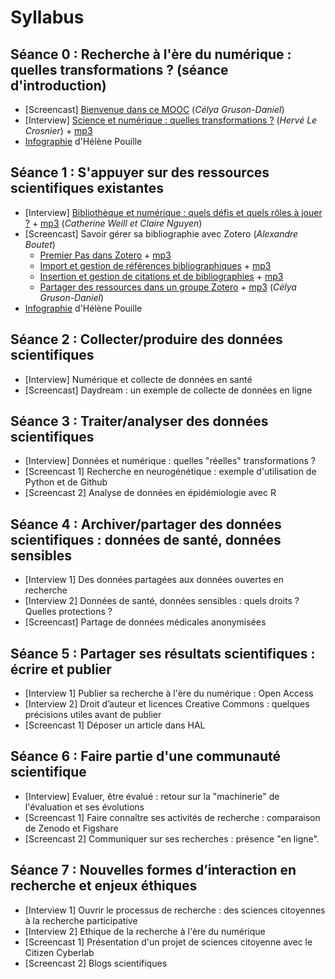 # Syllabus

## Séance 0 : Recherche à l'ère du numérique : quelles transformations ? (séance d'introduction)
- [Screencast] [Bienvenue dans ce MOOC](https://youtu.be/MKGgSefAjmU?list=PLp_ugSUC6I1oLenFuPlekHFU3nudIWa5V) (*Célya Gruson-Daniel*)
- [Interview] [Science et numérique : quelles transformations ?](https://www.youtube.com/watch?v=rG7yjPKQ-ZY) (*Hervé Le Crosnier*) + [mp3](https://oae.esup-portail.org/content/OAE-Esup/VJt1kPnll)
- [Infographie](http://figshare.com/articles/Science_et_num_rique_quelles_transformations_/1572555) d'Hélène Pouille

## Séance 1 : S'appuyer sur des ressources scientifiques existantes
- [Interview] [Bibliothèque et numérique : quels défis et quels rôles à jouer ?](https://www.youtube.com/watch?v=COcklc4QASg) + [mp3](https://oae.esup-portail.org/content/OAE-Esup/VktQn0Gbe) (*Catherine Weill et Claire Nguyen*)
- [Screencast] Savoir gérer sa bibliographie avec Zotero (*Alexandre Boutet*)
  - [Premier Pas dans Zotero](https://www.youtube.com/watch?v=sBNhU7eTKz4) + [mp3](https://oae.esup-portail.org/content/OAE-Esup/V1gfoaRfbe)
  - [Import et gestion de références bibliographiques](https://www.youtube.com/watch?v=pbzBhQk9S7w) + [mp3](https://oae.esup-portail.org/content/OAE-Esup/4JFWaRzWg)
  - [Insertion et gestion de citations et de bibliographies](https://www.youtube.com/watch?v=6AoackQaw1g) + [mp3](https://oae.esup-portail.org/content/OAE-Esup/Nkbq2Czbg)
  - [Partager des ressources dans un groupe Zotero](https://www.youtube.com/watch?v=HDcO2TAPGdk) + [mp3](https://oae.esup-portail.org/content/OAE-Esup/VyGw30M-g) (*Célya Gruson-Daniel*)
- [Infographie](http://figshare.com/articles/Biblioth_que_et_num_rique_quels_d_fis_et_quels_r_les_jouer_/1585142) d'Hélène Pouille

## Séance 2 : Collecter/produire des données scientifiques
- [Interview] Numérique et collecte de données en santé
- [Screencast] Daydream : un exemple de collecte de données en ligne

## Séance 3 : Traiter/analyser des données scientifiques
- [Interview] Données et numérique : quelles "réelles" transformations ?
- [Screencast 1] Recherche en neurogénétique : exemple d'utilisation de Python et de Github
- [Screencast 2] Analyse de données en épidémiologie avec R

## Séance 4 : Archiver/partager des données scientifiques : données de santé, données sensibles
- [Interview 1] Des données partagées aux données ouvertes en recherche
- [Interview 2] Données de santé, données sensibles : quels droits ? Quelles protections ?
- [Screencast] Partage de données médicales anonymisées

## Séance 5 : Partager ses résultats scientifiques : écrire et publier
- [Interview 1] Publier sa recherche à l'ère du numérique : Open Access
- [Interview 2] Droit d’auteur et licences Creative Commons : quelques précisions utiles avant de publier
- [Screencast 1] Déposer un article dans HAL

## Séance 6 : Faire partie d'une communauté scientifique
- [Interview] Evaluer, être évalué : retour sur la "machinerie" de l'évaluation et ses évolutions
- [Screencast 1] Faire connaître ses activités de recherche : comparaison de Zenodo et Figshare
- [Screencast 2] Communiquer sur ses recherches : présence "en ligne".

## Séance 7 : Nouvelles formes d’interaction en recherche et enjeux éthiques
- [Interview 1] Ouvrir le processus de recherche : des sciences citoyennes à la recherche participative
- [Interview 2] Ethique de la recherche à l'ère du numérique
- [Screencast 1] Présentation d'un projet de sciences citoyenne avec le Citizen Cyberlab
- [Screencast 2] Blogs scientifiques
